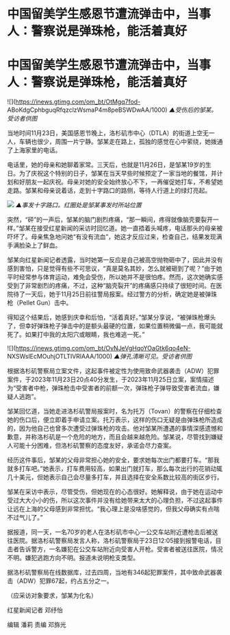 # 中国留美学生感恩节遭流弹击中，当事人：警察说是弹珠枪，能活着真好

# 中国留美学生感恩节遭流弹击中，当事人：警察说是弹珠枪，能活着真好

![](https://inews.gtimg.com/om_bt/OtMgq7fod-
ABoKdgCphbguqRfqzclzWsmaP4m8peBSWDwAA/1000) _▲受伤后的邹某。受访者供图_

当地时间11月23日，美国感恩节晚上，洛杉矶市中心（DTLA）的街道上空无一人，车辆也很少，周围一片宁静。邹某走在路上，孤独的感觉在心中萦绕，她拨通了上海家里的电话。

电话里，她的母亲和她聊着家常。三天后，也就是11月26日，是邹某19岁的生日。为了庆祝这个特别的日子，邹某在当天早些时候预定了一家当地的餐馆，并计划和好朋友一起庆祝。母亲对她的安全始终放心不下，一再催促她打车，不希望她走路。邹某和母亲说着话，走到十字路口的路侧，等待人行道上的绿灯亮起。

![](https://inews.gtimg.com/om_bt/Og5OQBJCf8bEtAVz076n5bP2JNeAg0A98DpPQFcr5x96sAA/1000)
_▲事发十字路口。红圈处是邹某事发时所站位置_

突然，“砰”的一声后，邹某的脑门剧烈疼痛，“那一瞬间，疼得就像脑壳要裂开一样。”邹某在接受红星新闻的采访时回忆道。她一直捂着头喊疼，电话那头的母亲被吓坏了。母亲焦急地问她“有没有流血”，她这才反应过来，检查自己，结果发现满手满脸染上了鲜血。

邹某向红星新闻记者透露，当时她第一反应是自己被高空抛物砸中了，因此并没有感到害怕，只是觉得有些不可思议，“真是莫名其妙，怎么就被砸到了呢？”由于她平时经常参与体育运动，难免会受伤，所以她并不是很怕疼。然而，这次她确实感受到了非常剧烈的疼痛，不过，这种“脑壳裂开”的疼痛感只持续了很短时间。在医院待了一天后，她于11月25日前往警局报案。经过警方的分析，确定她是被弹珠枪（Pellet
Gun）击中。

得知这个结果后，她感到庆幸和后怕，“活着真好。”邹某分享说，“被弹珠枪爆头了，但幸好弹珠枪子弹击中的是额头最硬的位置，如果位置稍微偏一点，我可能就死了。如果打中我的太阳穴或眼睛，我也难逃一死。”

![](https://inews.gtimg.com/om_bt/OvNJeVgHqoYOaGtk6qo4eN-
NXSWslEcMOuhjOTLTIVRlAAA/1000) _▲弹孔清晰可见。受访者供图_

根据洛杉矶警察局立案文件，这起事件被定性为使用致命武器袭击（ADW）犯罪案件，于2023年11月23日20点40分发生，于2023年11月25日立案，案情描述为“受害者中枪，弹珠枪击中受害者的前额一次，弹珠枪子弹导致受害者流血，嫌疑人逃跑”。

邹某回忆道，当她走进洛杉矶警局报案时，名为托万（Tovan）的警察在仔细检查她的伤口后，便立即着手申请立案。托万表示，这样的伤口无疑是由弹珠枪所造成的，因为他自己也曾多次遭受过弹珠枪的攻击。他对邹某所遭遇的事情深感遗憾和歉意，并称洛杉矶是一个危险的地方，而且会越来越危险。邹某说，尽管找到嫌疑人可能十分困难，但洛杉矶警察的态度友好，承诺会尽力查案。

经历这件事后，邹某的父母非常担心她的安全，要求她每次出门都要打车。“那我就多打车吧。”她表示，打车费用较高，如果出门就打车，那么每次出行的花销动辄几十美元，但她表示自己会尽量多打车，并且选择在安全系数比较高的街区步行。

邹某在采访中表示，尽管受伤，但她现在的心态很好。她解释说，由于她在运动中受过大大小小的伤，所以这次事件并没有给她带来太大的心理负担，不过这起事件让远在上海的父母感到非常担忧。“我心理上是没啥感觉的，但我父母确实有点喘不过气儿了。”

据报道，同一天，一名70岁的老人在洛杉矶市中心一公交车站附近遭枪击后被送往医院。据洛杉矶警察局发言人称，洛杉矶警察局于23日12:05接到报警电话，目击者告诉警方，一名嫌犯在公交车站附近向受害人开枪。受害者被送往医院，情况不明。嫌犯逃跑方向不明。报道未说明枪支类型。

据洛杉矶警察局在线数据库，过去四周，当地有346起犯罪案件，其中致命武器袭击（ADW）犯罪67起，约占五分之一。

（应采访对象要求，邹某为化名）

红星新闻记者 邓纾怡

编辑 潘莉 责编 邓旆光

